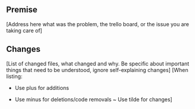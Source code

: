 ## Premise
[Address here what was the problem, the trello board, or the issue you are taking care of]

## Changes
[List of changed files, what changed and why. Be specific about important things that need to be understood, ignore self-explaining changes]
[When listing:

+ Use plus for additions
- Use minus for deletions/code removals
~ Use tilde for changes]
